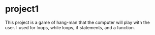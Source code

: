 # project1
This project is a game of hang-man that the computer will play with the user. I used for loops, while loops, if statements, and a function. 
